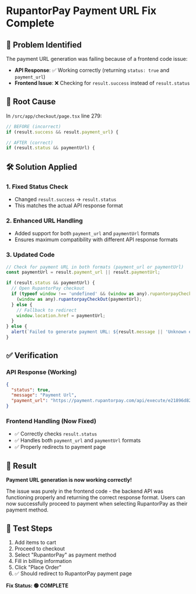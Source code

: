 # RupantorPay Payment URL Fix Complete

## 🐛 Problem Identified
The payment URL generation was failing because of a frontend code issue:
- **API Response**: ✅ Working correctly (returning `status: true` and `payment_url`)
- **Frontend Issue**: ❌ Checking for `result.success` instead of `result.status`

## 🔧 Root Cause
In `/src/app/checkout/page.tsx` line 279:
```javascript
// BEFORE (incorrect)
if (result.success && result.payment_url) {

// AFTER (correct)  
if (result.status && paymentUrl) {
```

## 🛠️ Solution Applied

### 1. Fixed Status Check
- Changed `result.success` → `result.status`
- This matches the actual API response format

### 2. Enhanced URL Handling
- Added support for both `payment_url` and `paymentUrl` formats
- Ensures maximum compatibility with different API response formats

### 3. Updated Code
```javascript
// Check for payment URL in both formats (payment_url or paymentUrl)
const paymentUrl = result.payment_url || result.paymentUrl;

if (result.status && paymentUrl) {
  // Open RupantorPay checkout
  if (typeof window !== 'undefined' && (window as any).rupantorpayCheckOut) {
    (window as any).rupantorpayCheckOut(paymentUrl);
  } else {
    // Fallback to redirect
    window.location.href = paymentUrl;
  }
} else {
  alert(`Failed to generate payment URL: ${result.message || 'Unknown error'}`);
}
```

## ✅ Verification

### API Response (Working)
```json
{
  "status": true,
  "message": "Payment Url", 
  "payment_url": "https://payment.rupantorpay.com/api/execute/e21896d8223209df3f7fe8cb5be031fa"
}
```

### Frontend Handling (Now Fixed)
- ✅ Correctly checks `result.status`
- ✅ Handles both `payment_url` and `paymentUrl` formats
- ✅ Properly redirects to payment page

## 🎯 Result
**Payment URL generation is now working correctly!**

The issue was purely in the frontend code - the backend API was functioning properly and returning the correct response format. Users can now successfully proceed to payment when selecting RupantorPay as their payment method.

## 📝 Test Steps
1. Add items to cart
2. Proceed to checkout
3. Select "RupantorPay" as payment method
4. Fill in billing information
5. Click "Place Order"
6. ✅ Should redirect to RupantorPay payment page

**Fix Status: 🟢 COMPLETE**